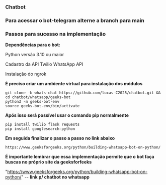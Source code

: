 ### Chatbot

### Para acessar o bot-telegram alterne a branch para main

### Passos para sucesso na implementação

**Dependências para o bot:**
  
  Python versão 3.10 ou maior
  
  Cadastro da API Twilio WhatsApp API
  
  Instalação do ngrok

**É preciso criar um ambiente virtual para instalação dos módulos**
```
git clone -b whats-chat https://github.com/lucas-C2025/chatbot.git && cd chatbot/whatsapp/geeks-bot
python3 -m geeks-bot-env
source geeks-bot-env/bin/activate
```
**Após isso será possível usar o comando pip normalmente**
```
pip install twilio flask requests
pip install googlesearch-python
```
**Em seguida finalizar o passo a passo no link abaixo**
```
https://www.geeksforgeeks.org/python/building-whatsapp-bot-on-python/
```
**É importante lembrar que essa implementação permite que o bot faça buscas no próprio site da geeksforfeeks**



"https://www.geeksforgeeks.org/python/building-whatsapp-bot-on-python/" -- **link p/ chatbot no whatsapp**

